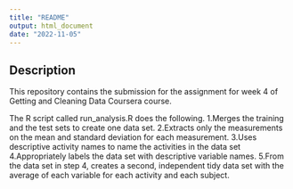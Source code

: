 ```yaml
---
title: "README"
output: html_document
date: "2022-11-05"
---
```


## Description

This repository contains the submission for the assignment for week 4 of Getting and Cleaning Data Coursera course.

The R script called run_analysis.R does the following. 
1.Merges the training and the test sets to create one data set.
2.Extracts only the measurements on the mean and standard deviation for each measurement. 
3.Uses descriptive activity names to name the activities in the data set
4.Appropriately labels the data set with descriptive variable names. 
5.From the data set in step 4, creates a second, independent tidy data set with the average of each variable for each activity and each subject.